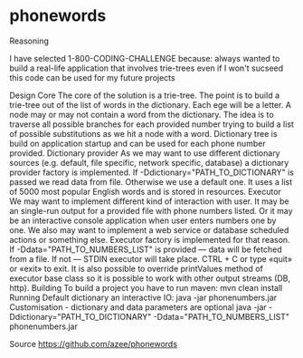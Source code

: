# phonewords

Reasoning

I have selected 1-800-CODING-CHALLENGE because:
always wanted to build a real-life application that involves trie-trees
even if I won't sucseed this code can be used for my future projects

Design
Core
The core of the solution is a trie-tree. The point is to build a trie-tree out of the list of words in the dictionary. Each ege will be a letter. A node may or may not contain a word from the dictionary. The idea is to traverse all possible branches for each provided number trying to build a list of possible substitutions as we hit a node with a word. 
Dictionary tree is build on application startup and can be used for each phone number provided.
Dictionary provider
As we may want to use different dictionary sources (e.g. default, file specific, network specific, database) a dictionary provider factory is implemented. 
If -Ddictionary="PATH_TO_DICTIONARY" is passed we read data from file. Otherwise we use a default one. It uses a list of 5000 most popular English words and is stored in resources.
Executor
We may want to implement different kind of interaction with user. It may be an single-run output for a provided file with phone numbers listed. Or it may be an interactive console application when user enters numbers one by one. We also may want to implement a web service or database scheduled actions or something else. 
Executor factory is implemented for that reason. If -Ddata="PATH_TO_NUMBERS_LIST" is provided — data will be fetched from a file. If not — STDIN executor will take place. CTRL + C or type «quit» or «exit» to exit.
It is also possible to override printValues method of executor base class so it is possible to work with other output streams (DB, http).
Building
To build a project you have to run maven:
mvn clean install
Running
Default dictionary an interactive IO:
java -jar phonenumbers.jar
Customisation - dictionary and data parameters are optional
java -jar  -Ddictionary="PATH_TO_DICTIONARY" -Ddata="PATH_TO_NUMBERS_LIST"  phonenumbers.jar

Source 
https://github.com/azee/phonewords